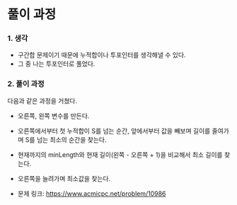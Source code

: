 # 풀이 과정
### 1. 생각
- 구간합 문제이기 때문에 누적합이나 투포인터를 생각해낼 수 있다.
- 그 중 나는 투포인터로 풀었다.

### 2. 풀이 과정
다음과 같은 과정을 거쳤다.
- 오른쪽, 왼쪽 변수를 만든다.
- 오른쪽에서부터 첫 누적합이 S를 넘는 순간, 앞에서부터 값을 빼보며 길이를 줄여가며 S를 넘는 최소의 순간을 찾는다.
- 현재까지의 minLength와 현재 길이(왼쪽 - 오른쪽 + 1)을 비교해서 최소 길이를 찾는다.
- 오른쪽을 늘려가며 최소값을 찾는다.

- 문제 링크: https://www.acmicpc.net/problem/10986
